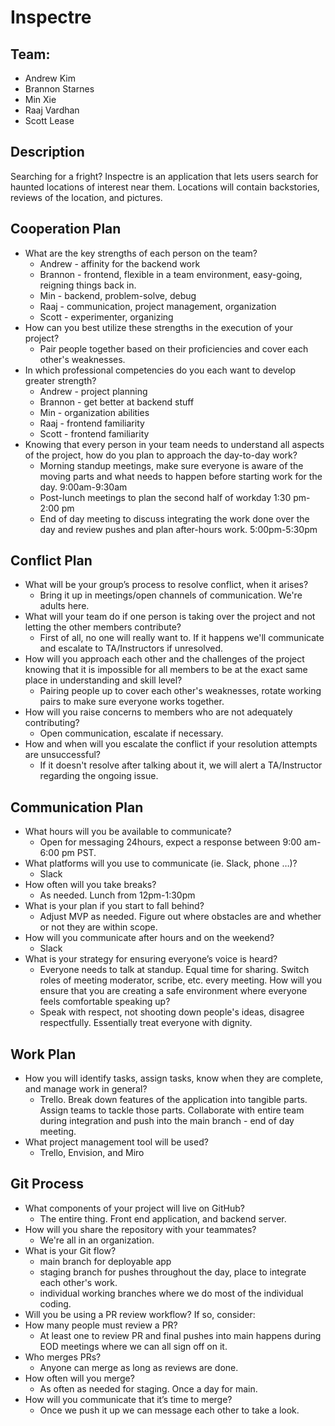 # Inspectre

## Team:

* Andrew Kim
* Brannon Starnes
* Min Xie
* Raaj Vardhan
* Scott Lease

## Description

Searching for a fright? Inspectre is an application that lets users search for haunted locations of interest near them. Locations will contain backstories, reviews of the location, and pictures.

## Cooperation Plan

* What are the key strengths of each person on the team?
  * Andrew - affinity for the backend work
  * Brannon - frontend, flexible in a team environment, easy-going, reigning things back in.
  * Min - backend, problem-solve, debug
  * Raaj - communication, project management, organization
  * Scott - experimenter, organizing
* How can you best utilize these strengths in the execution of your project?
  * Pair people together based on their proficiencies and cover each other's weaknesses.
* In which professional competencies do you each want to develop greater strength?
  * Andrew - project planning
  * Brannon - get better at backend stuff
  * Min - organization abilities
  * Raaj - frontend familiarity
  * Scott - frontend familiarity
* Knowing that every person in your team needs to understand all aspects of the project, how do you plan to approach the day-to-day work?
  * Morning standup meetings, make sure everyone is aware of the moving parts and what needs to happen before starting work for the day. 9:00am-9:30am
  * Post-lunch meetings to plan the second half of workday 1:30 pm-2:00 pm
  * End of day meeting to discuss integrating the work done over the day and review pushes and plan after-hours work. 5:00pm-5:30pm

## Conflict Plan

* What will be your group’s process to resolve conflict, when it arises?
  * Bring it up in meetings/open channels of communication. We're adults here.
* What will your team do if one person is taking over the project and not letting the other members contribute?
  * First of all, no one will really want to. If it happens we'll communicate and escalate to TA/Instructors if unresolved.
* How will you approach each other and the challenges of the project knowing that it is impossible for all members to be at the exact same place in understanding and skill level?
  * Pairing people up to cover each other's weaknesses, rotate working pairs to make sure everyone works together.
* How will you raise concerns to members who are not adequately contributing?
  * Open communication, escalate if necessary.
* How and when will you escalate the conflict if your resolution attempts are unsuccessful?
  * If it doesn't resolve after talking about it, we will alert a TA/Instructor regarding the ongoing issue.

## Communication Plan

* What hours will you be available to communicate?
  * Open for messaging 24hours, expect a response between 9:00 am-6:00 pm PST.
* What platforms will you use to communicate (ie. Slack, phone …)?
  * Slack
* How often will you take breaks?
  * As needed. Lunch from 12pm-1:30pm
* What is your plan if you start to fall behind?
  * Adjust MVP as needed. Figure out where obstacles are and whether or not they are within scope.
* How will you communicate after hours and on the weekend?
  * Slack
* What is your strategy for ensuring everyone’s voice is heard?
  * Everyone needs to talk at standup. Equal time for sharing. Switch roles of meeting moderator, scribe, etc. every meeting.
How will you ensure that you are creating a safe environment where everyone feels comfortable speaking up?
  * Speak with respect, not shooting down people's ideas, disagree respectfully. Essentially treat everyone with dignity.

## Work Plan

* How you will identify tasks, assign tasks, know when they are complete, and manage work in general?
  * Trello. Break down features of the application into tangible parts. Assign teams to tackle those parts. Collaborate with entire team during integration and push into the main branch - end of day meeting.
* What project management tool will be used?
  * Trello, Envision, and Miro

## Git Process

* What components of your project will live on GitHub?
  * The entire thing. Front end application, and backend server.
* How will you share the repository with your teammates?
  * We're all in an organization.
* What is your Git flow?
  * main branch for deployable app
  * staging branch for pushes throughout the day, place to integrate each other's work.
  * individual working branches where we do most of the individual coding.
* Will you be using a PR review workflow? If so, consider:
* How many people must review a PR?
  * At least one to review PR and final pushes into main happens during EOD meetings where we can all sign off on it.
* Who merges PRs?
  * Anyone can merge as long as reviews are done.
* How often will you merge?
  * As often as needed for staging. Once a day for main.
* How will you communicate that it’s time to merge?
  * Once we push it up we can message each other to take a look.
